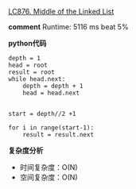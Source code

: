 [LC876. Middle of the Linked List](https://leetcode-cn.com/problems/middle-of-the-linked-list/)

**comment**
Runtime: 5116 ms beat 5%


**python代码**
```
depth = 1
head = root
result = root
while head.next:
    depth = depth + 1
    head = head.next
    

start = depth//2 +1

for i in range(start-1):
    result = result.next
```

**复杂度分析**
- 时间复杂度：O(N)
- 空间复杂度：O(N)